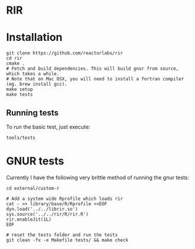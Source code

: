 # RIR

# Installation

    git clone https://github.com/reactorlabs/rir
    cd rir
    cmake .
    # Fetch and build dependencies. This will build gnur from source, which takes a while.
    # Note that on Mac OSX, you will need to install a fortran compiler (eg. brew install gcc). 
    make setup
    make tests

## Running tests

To run the basic test, just execute:

    tools/tests

# GNUR tests

Currently I have the following very brittle method of running the gnur tests:

    cd external/custom-r

    # Add a system wide Rprofile which loads rir
    cat - >> library/base/R/Rprofile <<EOF
    dyn.load('../../librir.so')
    sys.source('../../rir/R/rir.R')
    rir.enableJit(1L)
    EOF

    # reset the tests folder and run the tests
    git clean -fx -e Makefile tests/ && make check
